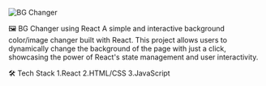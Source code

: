 
![BG Changer](https://github.com/user-attachments/assets/374158fc-4a67-4b57-8998-fc2345061980)

🖼️ BG Changer using React
A simple and interactive background color/image changer built with React. This project allows users to dynamically change the background of the page with just a click, showcasing the power of React's state management and user interactivity.

🛠️ Tech Stack
1.React
2.HTML/CSS
3.JavaScript
